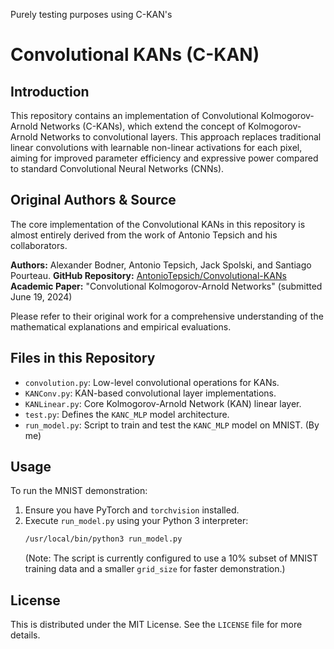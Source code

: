 Purely testing purposes using C-KAN's 
# Convolutional KANs (C-KAN)

## Introduction
This repository contains an implementation of Convolutional Kolmogorov-Arnold Networks (C-KANs), which extend the concept of Kolmogorov-Arnold Networks to convolutional layers. This approach replaces traditional linear convolutions with learnable non-linear activations for each pixel, aiming for improved parameter efficiency and expressive power compared to standard Convolutional Neural Networks (CNNs).

## Original Authors & Source
The core implementation of the Convolutional KANs in this repository is almost entirely derived from the work of Antonio Tepsich and his collaborators.

**Authors:** Alexander Bodner, Antonio Tepsich, Jack Spolski, and Santiago Pourteau.
**GitHub Repository:** [AntonioTepsich/Convolutional-KANs](https://github.com/AntonioTepsich/Convolutional-KANs)
**Academic Paper:** "Convolutional Kolmogorov-Arnold Networks" (submitted June 19, 2024)

Please refer to their original work for a comprehensive understanding of the mathematical explanations and empirical evaluations.

## Files in this Repository
*   `convolution.py`: Low-level convolutional operations for KANs.
*   `KANConv.py`: KAN-based convolutional layer implementations.
*   `KANLinear.py`: Core Kolmogorov-Arnold Network (KAN) linear layer.
*   `test.py`: Defines the `KANC_MLP` model architecture.
*   `run_model.py`: Script to train and test the `KANC_MLP` model on MNIST. (By me)

## Usage
To run the MNIST demonstration:
1.  Ensure you have PyTorch and `torchvision` installed.
2.  Execute `run_model.py` using your Python 3 interpreter:
    ```bash
    /usr/local/bin/python3 run_model.py
    ```
    (Note: The script is currently configured to use a 10% subset of MNIST training data and a smaller `grid_size` for faster demonstration.)

## License
This is distributed under the MIT License. See the `LICENSE` file for more details.